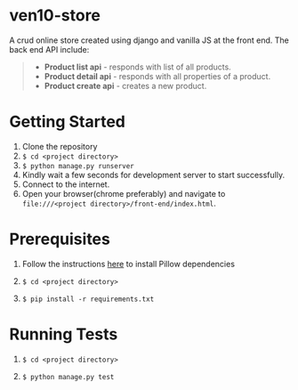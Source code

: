# ven10-store
A crud online store created using django and vanilla JS at the front end. The back end API include:
>* **Product list api** - responds with list of all products.
>* **Product detail api** - responds with all properties of a product.
>* **Product create api** - creates a new product.

# Getting Started
1. Clone the repository
2. `$ cd <project directory>`
3. `$ python manage.py runserver`
4. Kindly wait a few seconds for development server to start successfully.
5. Connect to the internet.
6. Open your browser(chrome preferably) and navigate to `file:///<project directory>/front-end/index.html`.

# Prerequisites
1. Follow the instructions [here](https://pillow.readthedocs.io/en/stable/installation.html) to install Pillow dependencies 

2. `$ cd <project directory>`

3. `$ pip install -r requirements.txt`

# Running Tests

1. `$ cd <project directory>`

2. `$ python manage.py test`